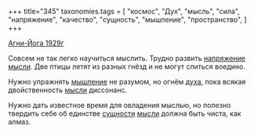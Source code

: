 +++
title="345"
taxonomies.tags = [
 "космос",
 "Дух",
 "мысль",
 "сила",
 "напряжение",
 "качество",
 "сущность",
 "мышление",
 "пространство",
]
+++

[Агни-Йога 1929г](/agni/1929)

Совсем не так легко научиться мыслить. Трудно развить [напряжение](/tags/напряжение) [мысли](/tags/мысль). Две птицы летят из разных гнёзд и не могут слиться воедино.   

Нужно упражнять [мышление](/tags/мышление) не разумом, но огнём [духа](/tags/Дух), пока всякая двойственность [мысли](/tags/пространство) диссонанс.   

Нужно дать известное время для овладения мыслью, но полезно твердить себе об единстве [сущности](/tags/сущность) [мысли](/tags/мысль) должна быть чиста, как алмаз.